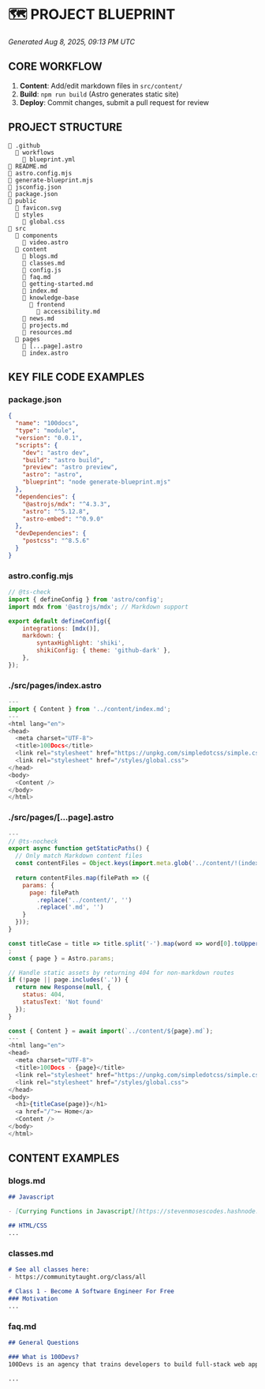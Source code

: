 # 🗺️ PROJECT BLUEPRINT
*Generated Aug 8, 2025, 09:13 PM UTC*

## CORE WORKFLOW
1. **Content**: Add/edit markdown files in `src/content/` 
2. **Build**: `npm run build` (Astro generates static site)
3. **Deploy**: Commit changes, submit a pull request for review

## PROJECT STRUCTURE
```
📁 .github
  📁 workflows
    📄 blueprint.yml
📄 README.md
📄 astro.config.mjs
📄 generate-blueprint.mjs
📄 jsconfig.json
📄 package.json
📁 public
  📄 favicon.svg
  📁 styles
    📄 global.css
📁 src
  📁 components
    📄 video.astro
  📁 content
    📄 blogs.md
    📄 classes.md
    📄 config.js
    📄 faq.md
    📄 getting-started.md
    📄 index.md
    📁 knowledge-base
      📁 frontend
        📄 accessibility.md
    📄 news.md
    📄 projects.md
    📄 resources.md
  📁 pages
    📄 [...page].astro
    📄 index.astro
```

## KEY FILE CODE EXAMPLES
### package.json
```json
{
  "name": "100docs",
  "type": "module",
  "version": "0.0.1",
  "scripts": {
    "dev": "astro dev",
    "build": "astro build",
    "preview": "astro preview",
    "astro": "astro",
    "blueprint": "node generate-blueprint.mjs"
  },
  "dependencies": {
    "@astrojs/mdx": "^4.3.3",
    "astro": "^5.12.8",
    "astro-embed": "^0.9.0"
  },
  "devDependencies": {
    "postcss": "^8.5.6"
  }
}

```

### astro.config.mjs
```javascript
// @ts-check
import { defineConfig } from 'astro/config';
import mdx from '@astrojs/mdx'; // Markdown support

export default defineConfig({
    integrations: [mdx()],
    markdown: {
        syntaxHighlight: 'shiki',
        shikiConfig: { theme: 'github-dark' },
    },
});

```

### ./src/pages/index.astro
```javascript
---
import { Content } from '../content/index.md';
---
<html lang="en">
<head>
  <meta charset="UTF-8">
  <title>100Docs</title>
  <link rel="stylesheet" href="https://unpkg.com/simpledotcss/simple.css">
  <link rel="stylesheet" href="/styles/global.css">
</head>
<body>
  <Content />
</body>
</html>
```

### ./src/pages/[...page].astro
```javascript
---
// @ts-nocheck
export async function getStaticPaths() {
  // Only match Markdown content files
  const contentFiles = Object.keys(import.meta.glob('../content/!(index).md'));
  
  return contentFiles.map(filePath => ({
    params: {
      page: filePath
        .replace('../content/', '')
        .replace('.md', '')
    }
  }));
}

const titleCase = title => title.split('-').map(word => word[0].toUpperCase() + word.slice(1)).join(' ');
;
const { page } = Astro.params;

// Handle static assets by returning 404 for non-markdown routes
if (!page || page.includes('.')) {
  return new Response(null, {
    status: 404,
    statusText: 'Not found'
  });
}

const { Content } = await import(`../content/${page}.md`);
---
<html lang="en">
<head>
  <meta charset="UTF-8">
  <title>100Docs - {page}</title>
  <link rel="stylesheet" href="https://unpkg.com/simpledotcss/simple.css">
  <link rel="stylesheet" href="/styles/global.css">
</head>
<body>
  <h1>{titleCase(page)}</h1>
  <a href="/">← Home</a>
  <Content /> 
</body>
</html>
```

## CONTENT EXAMPLES
### blogs.md
```markdown
## Javascript

- [Currying Functions in Javascript](https://stevenmosescodes.hashnode.dev/currying-functions-in-javascript) by Steven Moses Illagan

## HTML/CSS
...
```

### classes.md
```markdown
# See all classes here:
- https://communitytaught.org/class/all

# Class 1 - Become A Software Engineer For Free
### Motivation
...
```

### faq.md
```markdown
## General Questions

### What is 100Devs?
100Devs is an agency that trains developers to build full-stack web applications. Our training program is 100% free. You can learn to code and get an amazing job through live instruction with an amazing community. For those that need it, we also offer a way to earn while you learn through building real code for real clients.

...
```
